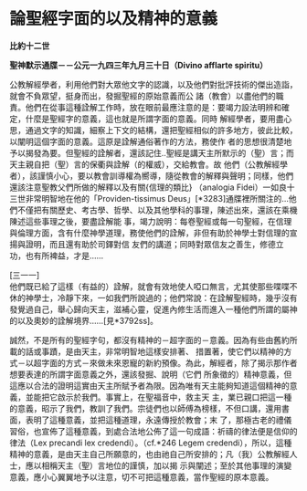 # 論聖經字面的以及精神的意義


**比約十二世**

**聖神默示通牒－－公元一九四三年九月三十日（Divino afflarte spiritu）**





公教解經學者，利用他們對大眾他文字的認識，以及他們對批評技術的傑出造詣，就會不負眾望，挺身而出，發掘聖經的原始意義而公
諸（教會）以盡他們的職責。他們在從事這種詮解工作時，放在眼前最應注意的是：要竭力設法明辨和確定，什麼是聖經字的意義，這也就是所謂字面的意義。同時
解經學者，要用盡心思，通過文字的知識，細察上下文的結構，還把聖經相似的許多地方，彼此比較，以闡明這個字面的意義。這原是詮解通俗著作的方法，務使作
者的思想很清楚地予以揭發為要。但聖經的詮解者，還該記住..聖經是講天主所默示的（聖）言；而天主親自把（聖）言的保衢與詮解（的權威），交給教會。故
他們（公教解經學者），該謹慎小心，要以教會訓導權為嚮導，隨從教會的解釋與聲明；同樣，他們還該注意聖教父們所做的解釋以及有關{信理的類比}
（analogia Fidei）一如良十三世非常明智地在他的「Providen-tissimus 
Deus」[*3283]通牒裡所關注的…他們不僅把有關歷史、考古學、哲學、以及其他學科的事理，陳述出來，還該在乘機陳述這些事理之後，要盡詮解能
事，竭力說明：每卷聖經或每一句聖經，在信理與倫理方面，含有什麼神學道理，務使他們的詮解，非但有助於神學士對信理的宣揚與證明，而且還有助於司鐸對信
友們的講道；同時對眾信友之善生，修德立功，也有所裨益，才是……

[三一一]  
他們既已給了這樣（有益的）詮解，就會有效地使人啞口無言，尤其使那些喋喋不休的神學士，冷靜下來，一如我們所說過的；他們常說：在詮解聖經時，幾乎沒有
發覺過自己，舉心歸向天主，滋補心靈，促進內修生活而進入一種他們所謂的屬神的以及奧妙的詮解境界……[見*3792ss]。

誠然，不是所有的聖經字句，都沒有精神的－超字面的－意義。因為有些由舊約所載的話或事蹟，是由天主，非常明智地這樣安排著、
措置著，使它們以精神的方式－以超字面的方式－來做未來恩寵的新約預像。為此，解經者，除了揭示那作者想要表達的所謂字面意義之外，還該發掘、說明（它們
所象徵的）精神意義，但這應以合法的證明這實由天主所賦予者為限。因為唯有天主能夠知道這個精神的意義，並能把它啟示於我們。事實上，在聖福音中，救主天
主，業已親口把這一種的意義，昭示了我們，教訓了我們。宗徒們也以師傅為榜樣，不但口講，還用書面，表明了這種意義，並把這種道理，永遠傳授於教會；末
了，那極古老的禮儀習俗，也宣佈了這種意義，到處合法地公佈了這一句成語：祈禱的律法便是信仰的律法（Lex precandi lex 
credendi）。（cf.*246 Legem 
credendi），所以，這種精神的意義，是由天主自己所願意的，也由祂自己所安排的；凡（我）公教解經人士，應以相稱天主（聖）言地位的謹慎，加以揭
示與闡述；至於其他事理的演變意義，應小心翼翼地予以注意，切不可把這種意義，當作聖經的原本意義。

